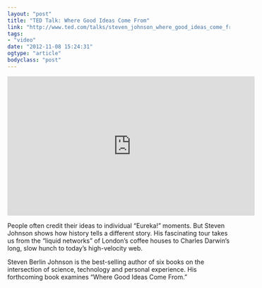 ```yaml
---
layout: "post"
title: "TED Talk: Where Good Ideas Come From"
link: "http://www.ted.com/talks/steven_johnson_where_good_ideas_come_from.html"
tags: 
- "video"
date: "2012-11-08 15:24:31"
ogtype: "article"
bodyclass: "post"
---
```


<iframe allowfullscreen="" frameborder="0" height="315" mozallowfullscreen="" scrolling="no" src="http://embed.ted.com/talks/steven_johnson_where_good_ideas_come_from.html" webkitallowfullscreen="" width="560"></iframe>

People often credit their ideas to individual “Eureka!” moments. But Steven Johnson shows how history tells a different story. His fascinating tour takes us from the “liquid networks” of London’s coffee houses to Charles Darwin’s long, slow hunch to today’s high-velocity web.

Steven Berlin Johnson is the best-selling author of six books on the intersection of science, technology and personal experience. His forthcoming book examines “Where Good Ideas Come From.”